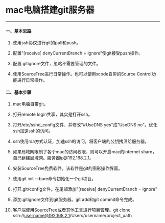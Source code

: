 # mac电脑搭建git服务器
-----------------------------------------

#### 一、基本思路

1. 使用ssh协议进行git的pull和push。

2. 配置"[receive] denyCurrentBranch = ignore”使git接受push操作。

3. 配置.gitignore文件，忽略不需要管理的文件。

4. 使用SourceTree进行日常操作。也可以使用xcode自带的Source Control功能进行日常操作。

#### 二、基本步骤

1. mac电脑自带git。

2. 打开remote login共享，其实是打开ssh。

3. 打开/etc/sshd_config文件，并修改"#UseDNS yes"成"UseDNS no"。优化ssh加速ssh的访问。

4. ssh使用rsa方式认证，加速ssh的访问。将客户端的公钥拷贝给服务器。

5. 如果局域网限制了各个mac的访问权限，则可以开启mac的internet share，自己组建局域网。服务器ip是192.168.2.1。

6. 安装SourceTree免费软件。该软件是git的图形操作界面。

7. 使用git init --bare命令初始化一个git项目。

8. 打开.git/config文件，在尾部添加"[receive] denyCurrentBranch = ignore"

9. 添加.gitignore文件到git服务器。git add和git commit命令完成。

10. 客户端使用SourceTree或者其他工具进行项目管理。git clone ssh://username@192.168.2.1/Users/username/project_path

